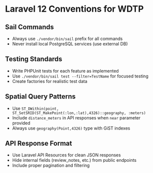 # Laravel 12 Conventions for WDTP

## Sail Commands
- Always use `./vendor/bin/sail` prefix for all commands
- Never install local PostgreSQL services (use external DB)

## Testing Standards
- Write PHPUnit tests for each feature as implemented
- Use `./vendor/bin/sail test --filter=TestName` for focused testing
- Create factories for realistic test data

## Spatial Query Patterns
- Use `ST_DWithin(point, ST_SetSRID(ST_MakePoint(:lon,:lat),4326)::geography, :meters)`
- Include `distance_meters` in API responses when `near` parameter provided
- Always use `geography(Point,4326)` type with GiST indexes

## API Response Format
- Use Laravel API Resources for clean JSON responses
- Hide internal fields (review_notes, etc.) from public endpoints
- Include proper pagination and filtering
